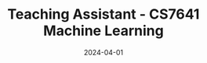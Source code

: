 ---
title: "Teaching Assistant - CS7641 Machine Learning"
collection: teaching
type: "Graduate course"
# permalink: 
venue: "Georgia Tech, OMSCS"
date: 2024-04-01
location: "Atlanta, GA"
---